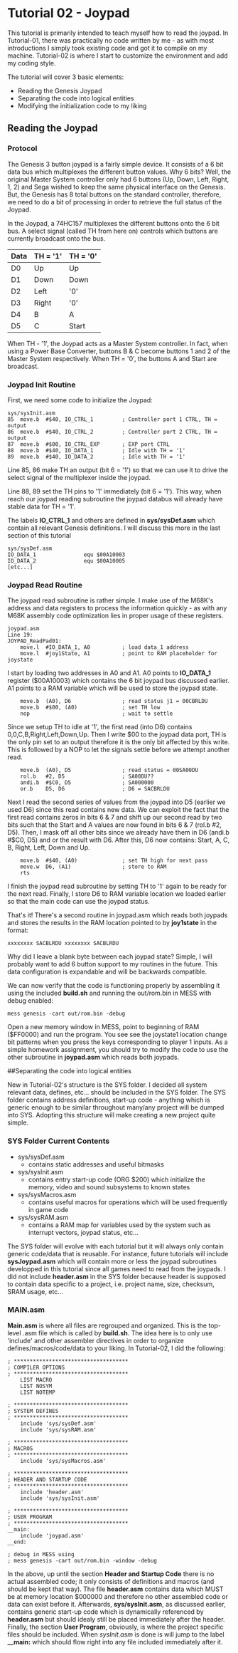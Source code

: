 # Tutorial 02 - Joypad

This tutorial is primarily intended to teach myself how to read the joypad. In Tutorial-01, there was practically no code written by me - as with most introductions I simply took existing code and got it to compile on my machine. Tutorial-02 is where I start to customize the environment and add my coding style.

The tutorial will cover 3 basic elements:

- Reading the Genesis Joypad
- Separating the code into logical entities
- Modifying the initialization code to my liking

## Reading the Joypad
### Protocol
The Genesis 3 button joypad is a fairly simple device. It consists of a 6 bit data bus which multiplexes the different button values. Why 6 bits? Well, the original Master System controller only had 6 buttons (Up, Down, Left, Right, 1, 2) and Sega wished to keep the same physical interface on the Genesis. But, the Genesis has 8 total buttons on the standard controller, therefore, we need to do a bit of processing in order to retrieve the full status of the Joypad.

In the Joypad, a 74HC157 multiplexes the different buttons onto the 6 bit bus. A select signal (called TH from here on) controls which buttons are currently broadcast onto the bus.

Data | TH = '1' | TH = '0'
------------ | ------------- | -------------
D0 | Up | Up 
D1 | Down | Down
D2 | Left | '0'
D3 | Right | '0'
D4 | B | A
D5 | C | Start

When TH - '1', the Joypad acts as a Master System controller. In fact, when using a Power Base Converter, buttons B & C become buttons 1 and 2 of the Master System respectively. When TH = '0', the buttons A and Start are broadcast.

### Joypad Init Routine
First, we need some code to initialize the Joypad:

```
sys/sysInit.asm
85	move.b 	#$40, IO_CTRL_1	  		; Controller port 1 CTRL, TH = output
86	move.b 	#$40, IO_CTRL_2	 		; Controller port 2 CTRL, TH = output
87	move.b 	#$00, IO_CTRL_EXP 		; EXP port CTRL
88	move.b	#$40, IO_DATA_1			; Idle with TH = '1'
89	move.b	#$40, IO_DATA_2			; Idle with TH = '1'
```
Line 85, 86 make TH an output (bit 6 = '1') so that we can use it to drive the select signal of the multiplexer inside the joypad.

Line 88, 89 set the TH pins to '1' immediately (bit 6 = '1'). This way, when reach our joypad reading subroutine the joypad databus will already have stable data for TH = '1'.

The labels **IO_CTRL_1** and others are defined in **sys/sysDef.asm** which contain all relevant Genesis definitions. I will discuss this more in the last section of this tutorial
```
sys/sysDef.asm
IO_DATA_1				equ $00A10003
IO_DATA_2				equ $00A10005
[etc...]
```

### Joypad Read Routine
The joypad read subroutine is rather simple. I make use of the M68K's address and data registers to process the information quickly - as with any M68K assembly code optimization lies in proper usage of these registers.
```
joypad.asm
Line 19:
JOYPAD_ReadPad01:
	move.l	#IO_DATA_1, A0			; load data_1 address
	move.l	#joy1State, A1			; point to RAM placeholder for joystate
```
I start by loading two addresses in A0 and A1. A0 points to **IO_DATA_1** register ($00A10003) which contains the 6 bit joypad bus discussed earlier. A1 points to a RAM variable which will be used to store the joypad state.
```
	move.b	(A0), D6				; read status j1 = 00CBRLDU
	move.b 	#$00, (A0)				; set TH low
	nop								; wait to settle
```
Since we setup TH to idle at '1', the first read (into D6) contains 0,0,C,B,Right,Left,Down,Up. Then I write $00 to the joypad data port, TH is the only pin set to an output therefore it is the only bit affected by this write. This is followed by a NOP to let the signals settle before we attempt another read.
```
	move.b  (A0), D5				; read status = 00SA00DU
	rol.b	#2, D5					; SA00DU??
	andi.b	#$C0, D5				; SA000000
	or.b	D5, D6					; D6 = SACBRLDU
```
Next I read the second series of values from the joypad into D5 (earlier we used D6) since this read contains new data. We can exploit the fact that the first read contains zeros in bits 6 & 7 and shift up our second read by two bits such that the Start and A values are now found in bits 6 & 7 (rol.b #2, D5). Then, I mask off all other bits since we already have them in D6 (andi.b #$C0, D5) and or the result with D6. After this, D6 now contains: Start, A, C, B, Right, Left, Down and Up.
```
	move.b	#$40, (A0)				; set TH high for next pass
	move.w	D6, (A1)				; store to RAM
	rts
```
I finish the joypad read subroutine by setting TH to '1' again to be ready for the next read. Finally, I store D6 to RAM variable location we loaded earlier so that the main code can use the joypad status.

That's it! There's a second routine in joypad.asm which reads both joypads and stores the results in the RAM location pointed to by **joy1state** in the format:
```
xxxxxxxx SACBLRDU xxxxxxxx SACBLRDU
```

Why did I leave a blank byte between each joypad state? Simple, I will probably want to add 6 button support to my routines in the future. This data configuration is expandable and will be backwards compatible.


We can now verify that the code is functioning properly by assembling it using the included **build.sh** and running the out/rom.bin in MESS with debug enabled:
```
mess genesis -cart out/rom.bin -debug
```
Open a new memory window in MESS, point to beginning of RAM ($FF0000) and run the program. You see see the joystate1 location change bit patterns when you press the keys corresponding to player 1 inputs. As a simple homework assignment, you should try to modify the code to use the other subroutine in **joypad.asm** which reads both joypads.

##Separating the code into logical entities

New in Tutorial-02's structure is the SYS folder. I decided all system relevant data, defines, etc... should be included in the SYS folder. The SYS folder contains address definitions, start-up code - anything which is generic enough to be similar throughout many/any project will be dumped into SYS. Adopting this structure will make creating a new project quite simple.

### SYS Folder Current Contents
- sys/sysDef.asm
  - contains static addresses and useful bitmasks
- sys/sysInit.asm
  - contains entry start-up code (ORG $200) which initialize the memory, video and sound subsystems to known states
- sys/sysMacros.asm
  - contains useful macros for operations which will be used frequently in game code
- sys/sysRAM.asm
  - contains a RAM map for variables used by the system such as interrupt vectors, joypad status, etc...

The SYS folder will evolve with each tutorial but it will always only contain generic code/data that is reusable. For instance, future tutorials will include **sysJoypad.asm** which will contain more or less the joypad subroutines developped in this tutorial since all games need to read from the joypads. I did not include **header.asm** in the SYS folder because header is supposed to contain data specific to a project, i.e. project name, size, checksum, SRAM usage, etc...

### MAIN.asm
**Main.asm** is where all files are regrouped and organized. This is the top-level .asm file which is called by **build.sh**. The idea here is to only use 'include' and other assembler directives in order to organize defines/macros/code/data to your liking. In Tutorial-02, I did the following:
```
; ************************************
; COMPILER OPTIONS
; ************************************
	LIST MACRO
	LIST NOSYM
	LIST NOTEMP

; ************************************
; SYSTEM DEFINES
; ************************************
	include 'sys/sysDef.asm'
	include 'sys/sysRAM.asm'

; ************************************
; MACROS
; ************************************
	include	'sys/sysMacros.asm'

; ************************************
; HEADER AND STARTUP CODE
; ************************************
	include 'header.asm'
	include 'sys/sysInit.asm'

; ************************************
; USER PROGRAM
; ************************************
__main:
	include 'joypad.asm'
__end:

; debug in MESS using
; mess genesis -cart out/rom.bin -window -debug
```
In the above, up until the section **Header and Startup Code** there is no actual assembled code; it only consists of definitions and macros (and should be kept that way). The file **header.asm** contains data which MUST be at memory location $000000 and therefore no other assembled code or data can exist before it. Afterwards, **sys/sysInit.asm**, as discussed earlier, contains generic start-up code which is dynamically referenced by **header.asm** but should idealy still be placed immediately after the header. Finally, the section **User Program**, obviously, is where the project specific files should be included. When *sysInit.asm* is done is will jump to the label **__main:** which should flow right into any file included immediately after it.
